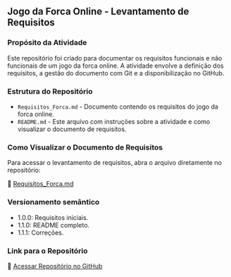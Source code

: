 ## Jogo da Forca Online - Levantamento de Requisitos

### Propósito da Atividade
Este repositório foi criado para documentar os requisitos funcionais e não funcionais de um jogo da forca online. A atividade envolve a definição dos requisitos, a gestão do documento com Git e a disponibilização no GitHub.

### Estrutura do Repositório
- `Requisitos_Forca.md` - Documento contendo os requisitos do jogo da forca online.
- `README.md` - Este arquivo com instruções sobre a atividade e como visualizar o documento de requisitos.

### Como Visualizar o Documento de Requisitos
Para acessar o levantamento de requisitos, abra o arquivo diretamente no repositório:

📄 [Requisitos_Forca.md](Requisitos_Forca.md)

### Versionamento semântico

* 1.0.0: Requisitos iniciais.
* 1.1.0: README completo.
* 1.1.1: Correções.


### Link para o Repositório
🔗 [Acessar Repositório no GitHub](<URL_DO_REPOSITORIO>)


